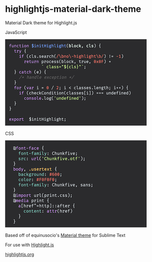 # highlightjs-material-dark-theme
Material Dark theme for Highlight.js

JavaScript

![JavaScript](https://github.com/Kelbster/highlightjs-material-dark-theme/blob/master/images/jsdark.png?raw=true)

CSS

![CSS](https://github.com/Kelbster/highlightjs-material-dark-theme/blob/master/images/cssdark.png?raw=true)

Based off of equinusocio's [Material theme](https://github.com/equinusocio/material-theme) for Sublime Text

For use with [Highlight.js](https://github.com/isagalaev/highlight.js)

[highlightjs.org](https://highlightjs.org/)
